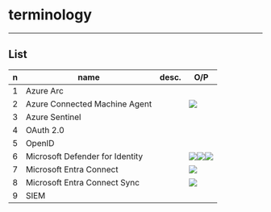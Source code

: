 # terminology

---

## List
|n|name|desc.|O/P|
|-|----|-----|---|
|1|Azure Arc|
|2|Azure Connected Machine Agent||<img src="https://i.imgur.com/6v0hzhY.png">|
|3|Azure Sentinel|
|4|OAuth 2.0|
|5|OpenID|
|6|Microsoft Defender for Identity||<img src="https://i.imgur.com/HoB94Pj.png"><img src="https://i.imgur.com/FVlTi9W.png"><img src="https://i.imgur.com/RHbGcbr.png">|
|7|Microsoft Entra Connect||<img src="https://i.imgur.com/seBK5wB.png">|
|8|Microsoft Entra Connect Sync||<img src="https://i.imgur.com/90r7xYP.png">|
|9|SIEM|
